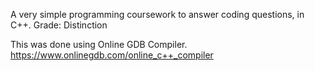 A very simple programming coursework to answer coding questions, in C++. Grade: Distinction

This was done using Online GDB Compiler. https://www.onlinegdb.com/online_c++_compiler
